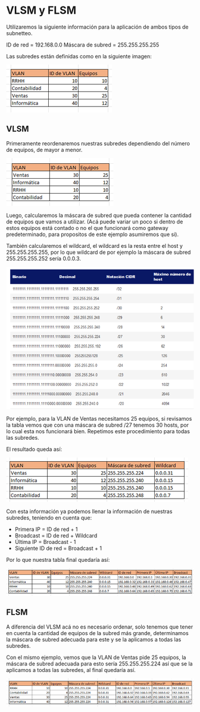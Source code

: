 # VLSM y FLSM

Utilizaremos la siguiente información para la aplicación de ambos tipos de subnetteo.

ID de red = 192.168.0.0
Máscara de subred = 255.255.255.255

Las subredes están definidas como en la siguiente imagen:

![Alt text](img/Captura%20de%20pantalla%202023-04-22%20193250.png)


## VLSM

Primeramente reordenaremos nuestras subredes dependiendo del número de equipos, de mayor a menor.

![Alt text](img/Captura%20de%20pantalla%202023-04-22%20193641.png)

Luego, calcularemos la máscara de subred que pueda contener la cantidad de equipos que vamos a utilizar. (Acá puede variar un poco si dentro de estos equipos está contado o no el que funcionará como gateway predeterminado, para propositos de este ejemplo asumiremos que si).

También calcularemos el wildcard, el wildcard es la resta entre el host y 255.255.255.255, por lo que wildcard de por ejemplo la máscara de subred 255.255.255.252 sería 0.0.0.3.

![Alt text](img/Captura%20de%20pantalla%202023-04-22%20194635.png)

Por ejemplo, para la VLAN de Ventas necesitamos 25 equipos, si revisamos la tabla vemos que con una máscara de subred /27 tenemos 30 hosts, por lo cual esta nos funcionará bien. Repetimos este procedimiento para todas las subredes.

El resultado queda así:

![Alt text](img/Captura%20de%20pantalla%202023-04-22%20195032.png)

Con esta información ya podemos llenar la información de nuestras subredes, teniendo en cuenta que:

* Primera IP = ID de red + 1
* Broadcast = ID de red + Wildcard
* Última IP = Broadcast - 1
* Siguiente ID de red = Broadcast + 1

Por lo que nuestra tabla final quedaría así:

![Alt text](img/Captura%20de%20pantalla%202023-04-22%20195401.png)

## FLSM

A diferencia del VLSM acá no es necesario ordenar, solo tenemos que tener en cuenta la cantidad de equipos de la subred más grande, determinamos la máscara de subred adecuada para este y se la aplicamos a todas las subredes.

Con el mismo ejemplo, vemos que la VLAN de Ventas pide 25 equipos, la máscara de subred adecuada para esto sería 255.255.255.224 así que se la aplicamos a todas las subredes, al final quedaría así.

![Alt text](img/Captura%20de%20pantalla%202023-04-22%20195835.png)